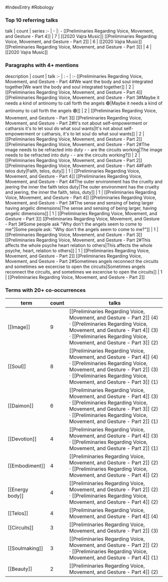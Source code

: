 #IndexEntry #Robology

### Top 10 referring talks
talk | count | series
:- | - |: -
[[Preliminaries Regarding Voice, Movement, and Gesture - Part 4]] | 7 | [[2020 Vajra Music]]
[[Preliminaries Regarding Voice, Movement, and Gesture - Part 2]] | 6 | [[2020 Vajra Music]]
[[Preliminaries Regarding Voice, Movement, and Gesture - Part 3]] | 4 | [[2020 Vajra Music]]

### Paragraphs with 4+ mentions
description | count | talk
:- | : - | :-
[[Preliminaries Regarding Voice, Movement, and Gesture - Part 4#We want the body and soul integrated together\|We want the body and soul integrated together]] | 2 | [[Preliminaries Regarding Voice, Movement, and Gesture - Part 4]]
[[Preliminaries Regarding Voice, Movement, and Gesture - Part 3#Maybe it needs a kind of antinomy to call forth the angels 🟢\|Maybe it needs a kind of antinomy to call forth the angels 🟢]] | 2 | [[Preliminaries Regarding Voice, Movement, and Gesture - Part 3]]
[[Preliminaries Regarding Voice, Movement, and Gesture - Part 2#It's not about self-empowerment or catharsis it's to let soul do what soul wants\|It's not about self-empowerment or catharsis, it's to let soul do what soul wants]] | 2 | [[Preliminaries Regarding Voice, Movement, and Gesture - Part 2]]
[[Preliminaries Regarding Voice, Movement, and Gesture - Part 2#The image needs to be refracted into duty - - are the circuits working\|The image needs to be refracted into duty - - are the circuits working?]] | 2 | [[Preliminaries Regarding Voice, Movement, and Gesture - Part 2]]
[[Preliminaries Regarding Voice, Movement, and Gesture - Part 4#Faith telos duty\|Faith, telos, duty]] | 1 | [[Preliminaries Regarding Voice, Movement, and Gesture - Part 4]]
[[Preliminaries Regarding Voice, Movement, and Gesture - Part 4#The outer environment has the cruelty and jeering the inner the faith telos duty\|The outer environment has the cruelty and jeering, the inner the faith, telos, duty]] | 1 | [[Preliminaries Regarding Voice, Movement, and Gesture - Part 4]]
[[Preliminaries Regarding Voice, Movement, and Gesture - Part 3#The sense and sensing of being larger having angelic dimensions\|The sense and sensing of being larger, having angelic dimensions]] | 1 | [[Preliminaries Regarding Voice, Movement, and Gesture - Part 3]]
[[Preliminaries Regarding Voice, Movement, and Gesture - Part 3#Some people ask "Why don't the angels seem to come to me"\|Some people ask: "Why don't the angels seem to come to me?"]] | 1 | [[Preliminaries Regarding Voice, Movement, and Gesture - Part 3]]
[[Preliminaries Regarding Voice, Movement, and Gesture - Part 2#This affects the whole psyche heart relation to others\|This affects the whole psyche, heart, relation to others]] | 1 | [[Preliminaries Regarding Voice, Movement, and Gesture - Part 2]]
[[Preliminaries Regarding Voice, Movement, and Gesture - Part 2#Sometimes angels reconnect the circuits and sometimes we excercise to open the circuits\|Sometimes angels reconnect the circuits, and sometimes we excercise to open the circuits]] | 1 | [[Preliminaries Regarding Voice, Movement, and Gesture - Part 2]]

### Terms with 20+ co-occurrences
term | count | talks
-|-|-
[[Image]] | 9 | <span class="counts">[[Preliminaries Regarding Voice, Movement, and Gesture - Part 2]] (4) · [[Preliminaries Regarding Voice, Movement, and Gesture - Part 4]] (3) · [[Preliminaries Regarding Voice, Movement, and Gesture - Part 3]] (2)</span> 
[[Soul]] | 8 | <span class="counts">[[Preliminaries Regarding Voice, Movement, and Gesture - Part 4]] (4) · [[Preliminaries Regarding Voice, Movement, and Gesture - Part 2]] (3) · [[Preliminaries Regarding Voice, Movement, and Gesture - Part 3]] (1)</span> 
[[Daimon]] | 6 | <span class="counts">[[Preliminaries Regarding Voice, Movement, and Gesture - Part 4]] (3) · [[Preliminaries Regarding Voice, Movement, and Gesture - Part 3]] (2) · [[Preliminaries Regarding Voice, Movement, and Gesture - Part 2]] (1)</span> 
[[Devotion]] | 4 | <span class="counts">[[Preliminaries Regarding Voice, Movement, and Gesture - Part 4]] (3) · [[Preliminaries Regarding Voice, Movement, and Gesture - Part 2]] (1)</span> 
[[Embodiment]] | 4 | <span class="counts">[[Preliminaries Regarding Voice, Movement, and Gesture - Part 2]] (2) · [[Preliminaries Regarding Voice, Movement, and Gesture - Part 4]] (2)</span> 
[[Energy body]] | 4 | <span class="counts">[[Preliminaries Regarding Voice, Movement, and Gesture - Part 2]] (2) · [[Preliminaries Regarding Voice, Movement, and Gesture - Part 4]] (2)</span> 
[[Telos]] | 4 | <span class="counts">[[Preliminaries Regarding Voice, Movement, and Gesture - Part 4]] (4)</span> 
[[Circuits]] | 3 | <span class="counts">[[Preliminaries Regarding Voice, Movement, and Gesture - Part 2]] (3)</span> 
[[Soulmaking]] | 3 | <span class="counts">[[Preliminaries Regarding Voice, Movement, and Gesture - Part 2]] (2) · [[Preliminaries Regarding Voice, Movement, and Gesture - Part 4]] (1)</span> 
[[Beauty]] | 2 | <span class="counts">[[Preliminaries Regarding Voice, Movement, and Gesture - Part 4]] (2)</span> 

